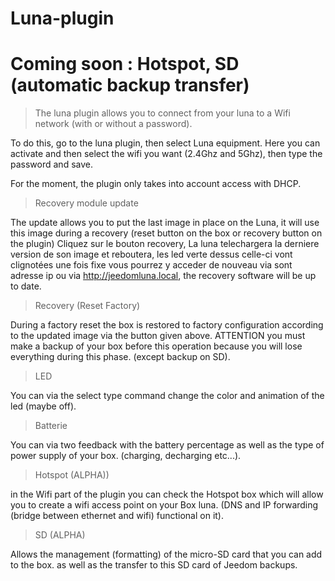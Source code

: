 # Luna-plugin

# Coming soon : Hotspot, SD (automatic backup transfer)

> The luna plugin allows you to connect from your luna to a Wifi network (with or without a password).

To do this, go to the luna plugin, then select Luna equipment.
Here you can activate and then select the wifi you want (2.4Ghz and 5Ghz), then type the password and save.

For the moment, the plugin only takes into account access with DHCP.

> Recovery module update

The update allows you to put the last image in place on the Luna, it will use this image during a recovery (reset button on the box or recovery button on the plugin)
Cliquez sur le bouton recovery, La luna telechargera la derniere version de son image et reboutera, les led verte dessus celle-ci vont clignotées une fois fixe vous pourrez y acceder de nouveau via sont adresse ip ou via http://jeedomluna.local, the recovery software will be up to date.

> Recovery (Reset Factory)

During a factory reset the box is restored to factory configuration according to the updated image via the button given above. ATTENTION you must make a backup of your box before this operation because you will lose everything during this phase. (except backup on SD).

> LED

You can via the select type command change the color and animation of the led (maybe off).

> Batterie

You can via two feedback with the battery percentage as well as the type of power supply of your box. (charging, decharging etc...).

> Hotspot (ALPHA))

in the Wifi part of the plugin you can check the Hotspot box which will allow you to create a wifi access point on your Box luna. (DNS and IP forwarding (bridge between ethernet and wifi) functional on it).

> SD (ALPHA)

Allows the management (formatting) of the micro-SD card that you can add to the box. as well as the transfer to this SD card of Jeedom backups.
